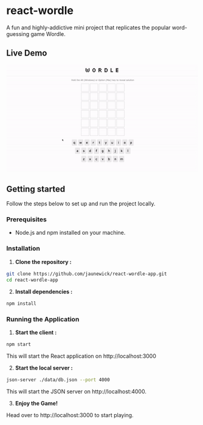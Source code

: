 # react-wordle

A fun and highly-addictive mini project that replicates the popular word-guessing game Wordle.

## Live Demo
![react-wordle demo](.gif/wordle-demo.gif)

## Getting started
Follow the steps below to set up and run the project locally.

### Prerequisites
- Node.js and npm installed on your machine.

### Installation
1. **Clone the repository :**
```bash
git clone https://github.com/jaunewick/react-wordle-app.git
cd react-wordle-app
```
2.	**Install dependencies :**
```bash
npm install
```

### Running the Application
1. **Start the client :**
```bash
npm start
```
This will start the React application on http://localhost:3000

2. **Start the local server :**
```bash
json-server ./data/db.json --port 4000
```
This will start the JSON server on http://localhost:4000.

3. **Enjoy the Game!**

Head over to http://localhost:3000 to start playing.
